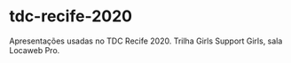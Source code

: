 # tdc-recife-2020
Apresentações usadas no TDC Recife 2020. Trilha Girls Support Girls, sala Locaweb Pro.
